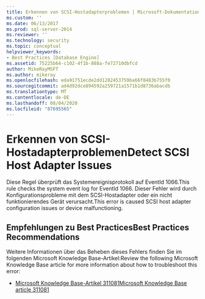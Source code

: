 ```yaml
---
title: Erkennen von SCSI-Hostadapterproblemen | Microsoft-Dokumentation
ms.custom: ''
ms.date: 06/13/2017
ms.prod: sql-server-2014
ms.reviewer: ''
ms.technology: security
ms.topic: conceptual
helpviewer_keywords:
- Best Practices [Database Engine]
ms.assetid: 75225b64-c102-4f1b-888a-fe72710dbfcd
author: MikeRayMSFT
ms.author: mikeray
ms.openlocfilehash: eda91751ecde2dd1282453759ba66f8483b755f0
ms.sourcegitcommit: ad4d92dce894592a259721a1571b1d8736abacdb
ms.translationtype: MT
ms.contentlocale: de-DE
ms.lasthandoff: 08/04/2020
ms.locfileid: "87695565"
---
```

# <a name="detect-scsi-host-adapter-issues"></a><span data-ttu-id="edf76-102">Erkennen von SCSI-Hostadapterproblemen</span><span class="sxs-lookup"><span data-stu-id="edf76-102">Detect SCSI Host Adapter Issues</span></span>
  <span data-ttu-id="edf76-103">Diese Regel überprüft das Systemereignisprotokoll auf EventId 1066.</span><span class="sxs-lookup"><span data-stu-id="edf76-103">This rule checks the system event log for EventId 1066.</span></span> <span data-ttu-id="edf76-104">Dieser Fehler wird durch Konfigurationsprobleme mit dem SCSI-Hostadapter oder ein nicht funktionierendes Gerät verursacht.</span><span class="sxs-lookup"><span data-stu-id="edf76-104">This error is caused SCSI host adapter configuration issues or device malfunctioning.</span></span>  
  
## <a name="best-practices-recommendations"></a><span data-ttu-id="edf76-105">Empfehlungen zu Best Practices</span><span class="sxs-lookup"><span data-stu-id="edf76-105">Best Practices Recommendations</span></span>  
 <span data-ttu-id="edf76-106">Weitere Informationen über das Beheben dieses Fehlers finden Sie im folgenden Microsoft Knowledge Base-Artikel:</span><span class="sxs-lookup"><span data-stu-id="edf76-106">Review the following Microsoft Knowledge Base article for more information about how to troubleshoot this error:</span></span>  
  
-   [<span data-ttu-id="edf76-107">Microsoft Knowledge Base-Artikel 311081</span><span class="sxs-lookup"><span data-stu-id="edf76-107">Microsoft Knowledge Base article 311081</span></span>](https://go.microsoft.com/fwlink/?linkid=117744)  
  
  
